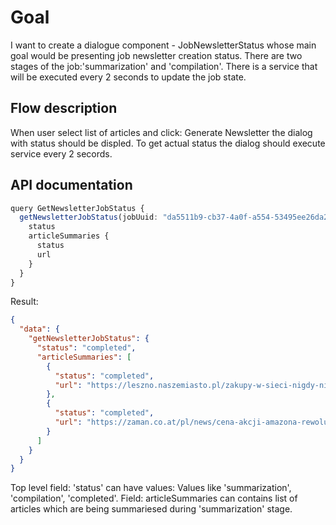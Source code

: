 # Goal

I want to create a dialogue component - JobNewsletterStatus whose main goal would be presenting job newsletter creation status. There are two stages of the job:'summarization' and 'compilation'.  There is a service that will be executed every 2 seconds to update the job state.

## Flow description

When user select list of articles and click: Generate Newsletter the dialog with status should be displed. To get actual status the dialog should execute service every 2 secords.

## API documentation

``` typescript
query GetNewsletterJobStatus {
  getNewsletterJobStatus(jobUuid: "da5511b9-cb37-4a0f-a554-53495ee26da2") {
    status
    articleSummaries {
      status
      url
    }
  }
}
```

Result:

``` json
{
  "data": {
    "getNewsletterJobStatus": {
      "status": "completed",
      "articleSummaries": [
        {
          "status": "completed",
          "url": "https://leszno.naszemiasto.pl/zakupy-w-sieci-nigdy-nie-byly-latwiejsze-oto-najnowsze-trendy-w-e-commerce/ar/c3p2-27225743"
        },
        {
          "status": "completed",
          "url": "https://zaman.co.at/pl/news/cena-akcji-amazona-rewolucja-ai-czy-innowacje-wyniosa-ja-na-nowe-wyzyny/1301522/"
        }
      ]
    }
  }
}
```

Top level field: 'status' can have values:  Values like 'summarization', 'compilation', 'completed'. Field: articleSummaries can contains list of  articles which are being summariesed during 'summarization' stage. 